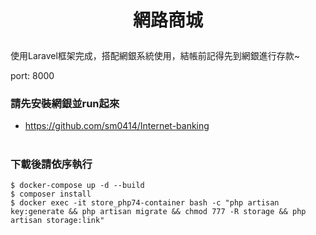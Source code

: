 # <p align="center">網路商城</p>

使用Laravel框架完成，搭配網銀系統使用，結帳前記得先到網銀進行存款~

port: 8000

### 請先安裝網銀並run起來
- https://github.com/sm0414/Internet-banking
#
### 下載後請依序執行
    $ docker-compose up -d --build
    $ composer install
    $ docker exec -it store_php74-container bash -c "php artisan key:generate && php artisan migrate && chmod 777 -R storage && php artisan storage:link"

